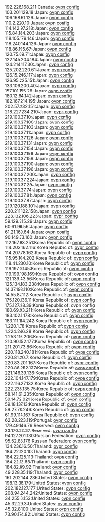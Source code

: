 192.226.168.211:Canada: [ovpn config](vpn/192_226_168_211.ovpn)  
103.201.129.18:Japan: [ovpn config](vpn/103_201_129_18.ovpn)  
106.168.61.129:Japan: [ovpn config](vpn/106_168_61_129.ovpn)  
110.2.220.10:Japan: [ovpn config](vpn/110_2_220_10.ovpn)  
114.142.97.218:Japan: [ovpn config](vpn/114_142_97_218.ovpn)  
115.84.184.203:Japan: [ovpn config](vpn/115_84_184_203.ovpn)  
118.105.179.146:Japan: [ovpn config](vpn/118_105_179_146.ovpn)  
118.240.144.126:Japan: [ovpn config](vpn/118_240_144_126.ovpn)  
118.86.195.67:Japan: [ovpn config](vpn/118_86_195_67.ovpn)  
120.75.69.71:Japan: [ovpn config](vpn/120_75_69_71.ovpn)  
122.145.204.184:Japan: [ovpn config](vpn/122_145_204_184.ovpn)  
124.214.117.30:Japan: [ovpn config](vpn/124_214_117_30.ovpn)  
125.202.220.61:Japan: [ovpn config](vpn/125_202_220_61.ovpn)  
126.15.246.117:Japan: [ovpn config](vpn/126_15_246_117.ovpn)  
126.95.225.151:Japan: [ovpn config](vpn/126_95_225_151.ovpn)  
133.106.200.40:Japan: [ovpn config](vpn/133_106_200_40.ovpn)  
157.101.155.28:Japan: [ovpn config](vpn/157_101_155_28.ovpn)  
180.12.64.142:Japan: [ovpn config](vpn/180_12_64_142.ovpn)  
182.167.214.195:Japan: [ovpn config](vpn/182_167_214_195.ovpn)  
202.57.232.151:Japan: [ovpn config](vpn/202_57_232_151.ovpn)  
218.227.234.210:Japan: [ovpn config](vpn/218_227_234_210.ovpn)  
219.100.37.10:Japan: [ovpn config](vpn/219_100_37_10.ovpn)  
219.100.37.100:Japan: [ovpn config](vpn/219_100_37_100.ovpn)  
219.100.37.103:Japan: [ovpn config](vpn/219_100_37_103.ovpn)  
219.100.37.11:Japan: [ovpn config](vpn/219_100_37_11.ovpn)  
219.100.37.126:Japan: [ovpn config](vpn/219_100_37_126.ovpn)  
219.100.37.131:Japan: [ovpn config](vpn/219_100_37_131.ovpn)  
219.100.37.154:Japan: [ovpn config](vpn/219_100_37_154.ovpn)  
219.100.37.158:Japan: [ovpn config](vpn/219_100_37_158.ovpn)  
219.100.37.159:Japan: [ovpn config](vpn/219_100_37_159.ovpn)  
219.100.37.190:Japan: [ovpn config](vpn/219_100_37_190.ovpn)  
219.100.37.196:Japan: [ovpn config](vpn/219_100_37_196.ovpn)  
219.100.37.200:Japan: [ovpn config](vpn/219_100_37_200.ovpn)  
219.100.37.224:Japan: [ovpn config](vpn/219_100_37_224.ovpn)  
219.100.37.29:Japan: [ovpn config](vpn/219_100_37_29.ovpn)  
219.100.37.74:Japan: [ovpn config](vpn/219_100_37_74.ovpn)  
219.100.37.81:Japan: [ovpn config](vpn/219_100_37_81.ovpn)  
219.100.37.87:Japan: [ovpn config](vpn/219_100_37_87.ovpn)  
219.120.188.101:Japan: [ovpn config](vpn/219_120_188_101.ovpn)  
220.211.122.158:Japan: [ovpn config](vpn/220_211_122_158.ovpn)  
223.132.106.223:Japan: [ovpn config](vpn/223_132_106_223.ovpn)  
59.129.215.29:Japan: [ovpn config](vpn/59_129_215_29.ovpn)  
60.61.96.56:Japan: [ovpn config](vpn/60_61_96_56.ovpn)  
61.21.169.64:Japan: [ovpn config](vpn/61_21_169_64.ovpn)  
90.149.73.160:Japan: [ovpn config](vpn/90_149_73_160.ovpn)  
112.167.93.251:Korea Republic of: [ovpn config](vpn/112_167_93_251.ovpn)  
114.202.162.116:Korea Republic of: [ovpn config](vpn/114_202_162_116.ovpn)  
114.207.78.162:Korea Republic of: [ovpn config](vpn/114_207_78_162.ovpn)  
115.95.104.202:Korea Republic of: [ovpn config](vpn/115_95_104_202.ovpn)  
118.41.230.10:Korea Republic of: [ovpn config](vpn/118_41_230_10.ovpn)  
119.197.0.145:Korea Republic of: [ovpn config](vpn/119_197_0_145.ovpn)  
119.199.198.169:Korea Republic of: [ovpn config](vpn/119_199_198_169.ovpn)  
121.139.43.56:Korea Republic of: [ovpn config](vpn/121_139_43_56.ovpn)  
125.134.183.238:Korea Republic of: [ovpn config](vpn/125_134_183_238.ovpn)  
14.37.193.110:Korea Republic of: [ovpn config](vpn/14_37_193_110.ovpn)  
14.55.87.112:Korea Republic of: [ovpn config](vpn/14_55_87_112.ovpn)  
175.120.136.11:Korea Republic of: [ovpn config](vpn/175_120_136_11.ovpn)  
175.127.28.39:Korea Republic of: [ovpn config](vpn/175_127_28_39.ovpn)  
180.69.93.211:Korea Republic of: [ovpn config](vpn/180_69_93_211.ovpn)  
183.102.1.178:Korea Republic of: [ovpn config](vpn/183_102_1_178.ovpn)  
183.111.114.242:Korea Republic of: [ovpn config](vpn/183_111_114_242.ovpn)  
1.220.1.78:Korea Republic of: [ovpn config](vpn/1_220_1_78.ovpn)  
1.224.246.28:Korea Republic of: [ovpn config](vpn/1_224_246_28.ovpn)  
1.253.116.206:Korea Republic of: [ovpn config](vpn/1_253_116_206.ovpn)  
210.90.152.177:Korea Republic of: [ovpn config](vpn/210_90_152_177.ovpn)  
211.201.73.86:Korea Republic of: [ovpn config](vpn/211_201_73_86.ovpn)  
220.118.240.181:Korea Republic of: [ovpn config](vpn/220_118_240_181.ovpn)  
220.81.20.7:Korea Republic of: [ovpn config](vpn/220_81_20_7.ovpn)  
220.83.201.167:Korea Republic of: [ovpn config](vpn/220_83_201_167.ovpn)  
220.86.252.137:Korea Republic of: [ovpn config](vpn/220_86_252_137.ovpn)  
221.146.39.136:Korea Republic of: [ovpn config](vpn/221_146_39_136.ovpn)  
222.104.147.179:Korea Republic of: [ovpn config](vpn/222_104_147_179.ovpn)  
222.116.27.132:Korea Republic of: [ovpn config](vpn/222_116_27_132.ovpn)  
222.235.135.75:Korea Republic of: [ovpn config](vpn/222_235_135_75.ovpn)  
58.141.61.235:Korea Republic of: [ovpn config](vpn/58_141_61_235.ovpn)  
59.14.72.92:Korea Republic of: [ovpn config](vpn/59_14_72_92.ovpn)  
59.18.137.13:Korea Republic of: [ovpn config](vpn/59_18_137_13.ovpn)  
59.27.78.246:Korea Republic of: [ovpn config](vpn/59_27_78_246.ovpn)  
61.99.114.167:Korea Republic of: [ovpn config](vpn/61_99_114_167.ovpn)  
62.28.223.119:Portugal: [ovpn config](vpn/62_28_223_119.ovpn)  
179.49.146.76:Reserved: [ovpn config](vpn/179_49_146_76.ovpn)  
23.170.32.37:Reserved: [ovpn config](vpn/23_170_32_37.ovpn)  
94.127.201.130:Russian Federation: [ovpn config](vpn/94_127_201_130.ovpn)  
95.52.88.176:Russian Federation: [ovpn config](vpn/95_52_88_176.ovpn)  
134.236.16.50:Thailand: [ovpn config](vpn/134_236_16_50.ovpn)  
184.22.120.10:Thailand: [ovpn config](vpn/184_22_120_10.ovpn)  
184.22.125.113:Thailand: [ovpn config](vpn/184_22_125_113.ovpn)  
184.22.12.55:Thailand: [ovpn config](vpn/184_22_12_55.ovpn)  
184.82.89.92:Thailand: [ovpn config](vpn/184_82_89_92.ovpn)  
49.228.35.119:Thailand: [ovpn config](vpn/49_228_35_119.ovpn)  
161.202.144.236:United States: [ovpn config](vpn/161_202_144_236.ovpn)  
198.13.36.179:United States: [ovpn config](vpn/198_13_36_179.ovpn)  
202.182.127.177:United States: [ovpn config](vpn/202_182_127_177.ovpn)  
208.94.244.242:United States: [ovpn config](vpn/208_94_244_242.ovpn)  
34.255.6.153:United States: [ovpn config](vpn/34_255_6_153.ovpn)  
45.32.29.3:United States: [ovpn config](vpn/45_32_29_3.ovpn)  
45.32.8.100:United States: [ovpn config](vpn/45_32_8_100.ovpn)  
73.90.174.82:United States: [ovpn config](vpn/73_90_174_82.ovpn)  
